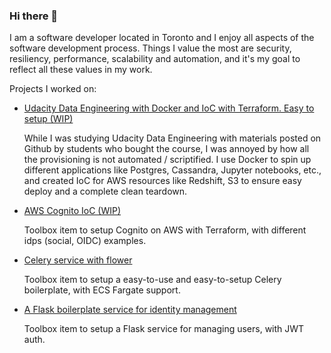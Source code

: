 ### Hi there 👋

I am a software developer located in Toronto and I enjoy all aspects of the software development process. Things I value the most are security, resiliency, performance, scalability and automation, and it's my goal to reflect all these values in my work.

Projects I worked on:
- [Udacity Data Engineering with Docker and IoC with Terraform. Easy to setup (WIP)](https://github.com/JialunC/Udacity-Data-Engineering)

  While I was studying Udacity Data Engineering with materials posted on Github by students who bought the course, I was annoyed by how all the provisioning is not automated / scriptified. I use Docker to spin up different applications like Postgres, Cassandra, Jupyter notebooks, etc., and created IoC for AWS resources like Redshift, S3 to ensure easy deploy and a complete clean teardown.

- [AWS Cognito IoC (WIP)](https://github.com/JialunC/toolbox-aws-cognito)

  Toolbox item to setup Cognito on AWS with Terraform, with different idps (social, OIDC) examples.

- [Celery service with flower](https://github.com/JialunC/toolbox-celery-flower)

  Toolbox item to setup a easy-to-use and easy-to-setup Celery boilerplate, with ECS Fargate support.
  
- [A Flask boilerplate service for identity management](https://github.com/JialunC/toolbox-jwt-auth-flask)

  Toolbox item to setup a Flask service for managing users, with JWT auth.
